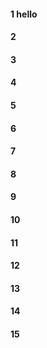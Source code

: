 #### 1 hello 
#### 2
#### 3
#### 4
#### 5
#### 6
#### 7
#### 8
#### 9
#### 10
#### 11
#### 12
#### 13
#### 14
#### 15